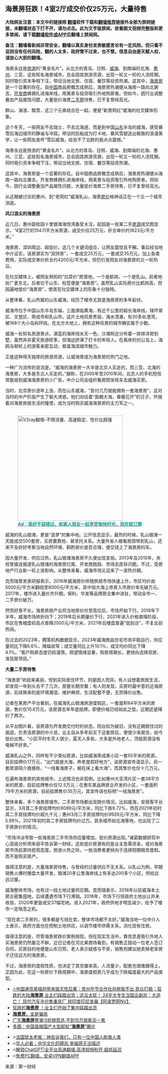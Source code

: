  <!-- 面包屑导航 --> <h2>海景房狂跌！4室2厅成交价仅25万元，大量待售</h2> <p class="notice"><b>大陆网友注意：本文中的链接除 <a href="https://github.com/bannedbook/fanqiang" >翻墙</a>软件下载和<a href="https://github.com/killgcd/justmysocks/blob/master/README.md">翻墙推荐</a>链接外全部为禁网链接，未翻墙状态下打不开，请勿点击。此为文字版禁闻，欲看图文视频完整版和更多禁闻，请下载<a href="https://github.com/bannedbook/fanqiang">翻墙软件或APP</a>后翻墙上禁闻网。</p><p>备注：翻墙看新闻非常安全，翻墙以真实身份发表敏感言论有一定风险，但只看不说则没有任何风险，翻的人太多，政府管不过来，也不管。信息自由是天赋人权，请放心大胆的翻墙。</b></p>  <div class="entry"> <p id="summary">海景永远是<a href="https://www.bannedbook.org/bnews/tag/%e6%97%85%e6%b8%b8/" class="st_tag internal_tag" rel="tag" title="标签 旅游 下的日志">旅游</a>的“黄金名片”。从北方的青岛、日照、<a href="https://www.bannedbook.org/bnews/tag/%e5%a8%81%e6%b5%b7/" class="st_tag internal_tag" rel="tag" title="标签 威海 下的日志">威海</a>、到南端的北海、<a href="https://www.bannedbook.org/bnews/tag/%e6%83%a0%e5%b7%9e/" class="st_tag internal_tag" rel="tag" title="标签 惠州 下的日志">惠州</a>、三亚，这些知名海景城市，总会因其旅游资源，出现一轮又一轮的人流旺期，同时吸引资本争相下注，带动当地文旅、住宿、餐饮等投资热潮。这其中，<a href="https://www.bannedbook.org/bnews/tag/%E6%B5%B7%E6%99%AF%E6%88%BF/" class="st_tag internal_tag" rel="tag" title="标签 海景房 下的日志">海景房</a>是一个显著的存在。自<span class='wp_keywordlink_affiliate'><a href="https://www.bannedbook.org/" title="中国" target="_blank">中国</a></span>商品房概念成熟后，海景房热潮便从海南一路向北袭去，<a href="https://www.bannedbook.org/bnews/tag/%e5%bc%80%e5%8f%91%e5%95%86/" class="st_tag internal_tag" rel="tag" title="标签 开发商 下的日志">开发商</a>蜂拥扎进海岸线，用美景与投资吸引外地购房者。但如今，因行业调整叠加产品属性问题，大量低价海景<a href="https://www.bannedbook.org/bnews/tag/%E4%BA%8C%E6%89%8B%E6%88%BF/" class="st_tag internal_tag" rel="tag" title="标签 二手房 下的日志">二手房</a>待售，已不复曾经高光。</p> <p>群山、海浪、飘雪，这三个元素结合在一起，便是“新晋网红”威海的社交媒体形象。</p> <p>这个冬天，一些网友不去瑞士、不去北海道，而是到中国<a href="https://www.bannedbook.org/bnews/tag/%e5%b1%b1%e4%b8%9c/" class="st_tag internal_tag" rel="tag" title="标签 山东 下的日志">山东</a>半岛的威海，感受暴雪后海边城市的静谧与冷寂。停泊的巨船成为打卡地，暴风雪塑造出极致的浪漫美学，让一些网友直呼“雪后威海，给去不了北欧的我点点震撼。”</p> <p>海景永远是旅游的“黄金名片”。从北方的青岛、日照、威海、到南端的北海、惠州、三亚，这些知名海景城市，总会因其旅游资源，出现一轮又一轮的人流旺期，同时吸引资本争相下注，带动当地文旅、住宿、餐饮等投资热潮。</p> <p>这其中，海景房是一个显著的存在。自中国商品房概念成熟后，海景房热潮便从海南一路向北袭去，开发商蜂拥扎进海岸线，用美景与投资吸引外地购房者。但如今，因行业调整叠加产品属性问题，大量低价海景二手房待售，已不复曾经高光。</p> <p>从近期被讨论的惠州、到“老网红”威海乳山，海景<a href="https://www.bannedbook.org/bnews/tag/%E6%88%BF%E4%BB%B7/" class="st_tag internal_tag" rel="tag" title="标签 房价 下的日志">房价</a>格神话正在一个又一个城市消逝。</p> <p><strong>风口浪尖的海景房</strong></p> <p>近几日，惠州碧桂园十里银滩海悦湾备受关注，起因是一张某二手<a href="https://www.bannedbook.org/bnews/tag/%E6%88%BF%E6%BA%90/" class="st_tag internal_tag" rel="tag" title="标签 房源 下的日志">房源</a>成交图显示，“4室2厅的154.11平方米房源，成交价仅25万元，折合单价约1623元/平方米。”</p> <p>海景房、深圳周边、超低价，这几个关键词组合，让网友震惊且不解。事后经当地中介证实，该房源实为“双拼房”，一套成交25万元，一套成交35万元，加上各类费用，实际成交单价折合约4200元/平方米，但仍引发网友对海景房的又一轮热议。</p> <p>在社交媒体上，被网友熟知的“白菜价”房源地，一个是鹤岗，一个是乳山。前者地处广袤东北，后者位于山东、标签便是“海景房”。虽然乳山实际房价比鹤岗高，但因遍地低价“海景房”，使其在社交媒体上的形象十分独特。</p> <p>从整体看，乳山所属的山东威海，经历了楼市尤其是海景房的多年起伏。</p> <p>威海市位于中国山东半岛东端，三面濒临黄海，有近千公里的超长海岸线，辖环翠区、文登区、荣成市和乳山市。这片土地风景秀丽，海水清澈，有30多处港湾，被168个大小岛屿环绕。在北方大地上，拥有这种风景的城市确实属于少数。</p> <p>威海一处知名旅游景点，湛蓝的海岸线水天一色，沙滩附近分布着一排排洋房别墅，虽然并非夏天旅游旺季，但海边挤满了打卡的年轻人。在离岸的刘公岛上，海鸥与邮轮上的游客亲密互动，极富海滨城市魅力。</p> <p>正是这种得天独厚的旅游资源，让威海曾成为海景房的热门之地。</p> <p>一种广为流传的说法是，“威海的海景房一大半是北京人买走的，而三亚、北海的海景房，大多是东北人买走的。”据称，在2005年至2010年间，北京人的手机短信常能收到威海海景房的小广告，中介公司会组织看房团坐班车去威海买房。</p> <p>当时，北京房价逐年上涨，而在山东威海，“首付几万就能拥有一套海景房”，这对当时的中产阶层产生了极大诱惑。他们向往着“面朝大海，春暖花开”的日子，怀揣着对海景旅居生活的憧憬，成为当时购买威海海景房的主力军之一。</p><figure id="shenyun-figure"> <br/><a href="https://github.com/bannedbook/fanqiang/wiki/V2ray%E6%9C%BA%E5%9C%BA"><img src="https://raw.githubusercontent.com/bannedbook/fanqiang/master/v2ss/images/v2free.jpg" width="336" alt="V2ray翻墙-不限流量、高速稳定、性价比超强"></a><br/> <figcaption><strong style="cursor:pointer;text-decoration:underline;color:#00a191" onclick="window.open('https://zh-cn.shenyun.com/tickets?utm_source=bannedbook.org')">Ad：美好不容错过，和家人朋友一起享受愉快时光，现在就订票</strong></figcaption> </figure> <p>威海的乳山银滩，更是“造梦”的集中地。公开信息显示，最热的时候，乳山银滩一天能成交500套房，买房要靠抢、甚至托关系。大量外省人被看房团带到乳山，还来不及好好考察当地自然环境、斟酌房价是否合理，便交钱上了海景房的车。</p> <p>因大量开发、供应过热，乳山银滩海景房不久便出现变局。2013年及2015年，央视曾接连报道乳山银滩的海景房烂尾、开发商跑路、市场去库存问题。不过，受房地产行业新一轮上涨影响，从整体来看，威海市场又迎来了一波热炒期。</p> <p>克而瑞曾发表研报表示，2016年威海房价伴随旅居市场快速上升，市区均价由5000元/平方米翻倍至8000元/平方米，其中恒大海上帝景入市房价率先破万元。2017年，楼市进入量价齐升期，保利、华发等品牌房企集中进驻，带动全市一、二手房价破万。</p> <p>然而好景不长，海景旅居产业将当地房价炒至高位后，市场开始下行。2018年下半年，威海市场转折向下；2019年后长期量价下行，2021年进入价格普降阶段，市区在售楼盘较高点普降2000元/平方米，2021年后楼盘普遍“低到访”，不复此前热闹。</p> <p>在过去的2023年，腾策机构数据显示，2023年威海商品住宅市场平稳运行，供应量同比下降6.6%，降幅收窄；成交量同比上升10.1%，成交均价同比下降4.1%。“客户购房态度仍较谨慎，观望情绪显著，购房周期长，更倾向选择现房、准现房项目。”</p> <p><strong>大量二手房待售</strong></p> <p>“海景房”听起来美丽，但到实际居住环节，则是因人而异。有人设想着旅居生活，却发现一年到头去不了几次，房屋长期空置；有人则发现，买房时最中意的近海房源，后续换来的是环境潮湿、维护麻烦、生活配套不便，无奈降价出售。</p> <p>记者在某房产平台看到，在威海乳山银滩旅游度假区，一套面积64平方米的房源，售价仅10.6万元，该房源去年年底挂牌，即便价格已经如此之低，近期还是降价了两次。</p>  <p>从平台图片看，该房源为开发商交付时的状态，阳台较为破旧，没有近期居住过的痕迹。负责该房源的中介说，业主自从多年前买下这套房后，便很少来居住，如今低价出售。“小区平时冬天人很少，夏天人多些，大多是外地老人，顶层房源没有电梯不好卖。”</p> <p>威海乳山之外，同样有不少类似房源，比如威海荣成某小区一套55平米的房源，目前挂牌价17万元，“出门就是大海，养老度假好地方”，该房源宣传语显示。另一套房源简介直接称，“一线看海房子，躺在床上看大海”，而其售价也仅十几万元。</p> <p>在遍布海景房的其他城市，上述情况也非孤例。比如惠州大亚湾片区一套38平方米的房源，目前挂牌售价仅12.5万元；在惠东某品牌房企开发的小区，一套面积79平方米的房源，目前挂牌售价35万元，其宣传语也标明“一线海景房”。</p> <p>整体来看，多个海景房城市，二手房市场都出现跌价情况。比如威海，安居客平台显示，3月其二手房挂牌均价8089元/平方米，同比下跌9.72%，而在2021年初时其二手房挂牌均价超九千元；惠州3月二手房挂牌均价9926元/平方米，同比下降5.99%，2021年初时其二手房挂牌均价过万。其余城市如北海等地，也出现了二手房跌价的情况。</p> <p>“市场冷淡导致一些海景房二手市场供应量增加，低价房源出现。”诸葛数据研究中心高级分析师朱丽平告诉第一财经，这些低价房源有的是业主急需资金，或对海景房市场前景持悲观态度。旅游火热之际，一些消费者更倾向于选择短期租赁度假，而不是购买房产。</p> <p>值得注意的是，大量海景房待售，与曾经的过量供应不无关系。以乳山为例，早期销售火爆时楼盘大量开发，银滩20多公里海岸线上有多达200多个小区，供给远远过量。</p> <p>威海整体市场，也有过一段土地过量供应期。克而瑞表示，2018年以前威海本土房企密集囤地，后续遭遇市场下行滞销。2018年，市场下行但政府土地出让并未收敛，2020年更是成交37幅宅地。进入2021年，政府供地才明显减少，给予了楼市一定喘息之机。</p> <p>“现在卖二手房的，很多都是亏钱在卖，整体市场都不太好。”威海当地一位中介人士表示，政府方面也在控制土地供应，以调节楼市供需关系，消化现有住房。</p>  <p>值得注意的是，尽管海景房跌价案例频现，但在现实生活中，靠信息差吸引外地人买海景房仍然屡见不鲜。近日记者在河北某商场看到，有销售正鼓动一位老人签订合同，买房目的地便是山东日照，老人表示疑惑与不安，销售则建议她卖掉老家房子迁往远方的海景房。</p> <p>不过，海景房的度假性质，也决定了其空置率高，人流量少，配套也很难跟得上，正因为此，在这一轮房价下跌周期中，海景度假房几乎成为下跌幅度最大的产品类型。</p> <!--<div id="taboola-mid-1"></div>--><ul class='op-related-articles' title='相关阅读'> <li><a href='https://www.bannedbook.org/bnews/bannedvideo/20240118/1989355.html' target='_blank'>🔥中国通货紧缩将带来毁灭性后果；贵州毕节合作社存款取不出 民众打砸；狂跌的大陆<b>海景房</b> 业主们踩踏出货；这瓜太猛！ 24岁大专生当国企副总；大逃亡！ 现代汽车半价售重庆厂 转印度印尼发展【阿波罗网NV】</a></li> <li><a href='https://www.bannedbook.org/bnews/cnnews/20240117/1988929.html' target='_blank'>狂跌的<b>海景房</b> ！业主们开始了集中踩踏出货</a></li> <li><a href='https://www.bannedbook.org/bnews/cnnews/20231226/1979080.html' target='_blank'><b>海景房</b>，全是骗局</a></li> <li><a href='https://www.bannedbook.org/bnews/finance/20231221/1976994.html' target='_blank'>广东<b>海景房</b>寒潮:5折随意选,不到15万就能买一套</a></li> <li><a href='https://www.bannedbook.org/bnews/funmedia/20231206/1970210.html' target='_blank'>多图：中国首艘国产大型邮轮“<b>海景房</b>”曝光</a></li> </ul> <ul class="texttj"> <li>🔥<a href="https://www.bannedbook.org/bnews/ssgc/20230219/1850782.html" target="_blank">法国犹太老板：神告诉我们，只有一位中国人能救人类</a></li> <li>🔥<a href="https://www.bannedbook.org/bnews/comments/20220220/1694796.html" target="_blank">华人必看：中华文化的飓风 幸福感无法描述</a></li> <li>🔥<a href="https://github.com/bannedbook/fanqiang/wiki/V2ray%E6%9C%BA%E5%9C%BA" target="_blank">解锁ChatGPT|全平台高速翻墙:高清视频秒开,超低延迟</a></li> <li>🔥<a href="https://github.com/bannedbook/fanqiang/wiki/%E7%A6%81%E9%97%BB%E7%BD%91%E5%AE%89%E5%8D%93%E7%BF%BB%E5%A2%99%E6%96%B0%E9%97%BBAPP" target="_blank">免费PC翻墙、安卓VPN翻墙APP</a></li> </ul><p class="src-info">来源：第一财经 </p><a name='sharetosocial'></a> <div style="margin-bottom:5px;padding-bottom:5px;clear:both"> <div id="archive-pix-1" class="banner-ads"> <!-- AuctionX Display platform tag START --> <div id="27602x728x90x621x_ADSLOT1" clicktrack="%%CLICK_URL_ESC%%"></div>  <!-- AuctionX Display platform tag END --> </div> <div id="archive-pix-2" class="banner-ads"> <!-- AuctionX Display platform tag START --> <div id="27556x300x250x621x_ADSLOT1" clicktrack="%%CLICK_URL_ESC%%" style="margin:0 auto;text-align:center"></div>  <!-- AuctionX Display platform tag END --> </div> </div>  <div id="archive-pix-1" class="banner-ads"> <!-- AuctionX Display platform tag START --> <div id="27603x728x90x621x_ADSLOT1" clicktrack="%%CLICK_URL_ESC%%"></div>  <!-- AuctionX Display platform tag END --> </div> </div><!--END ENTRY--> 